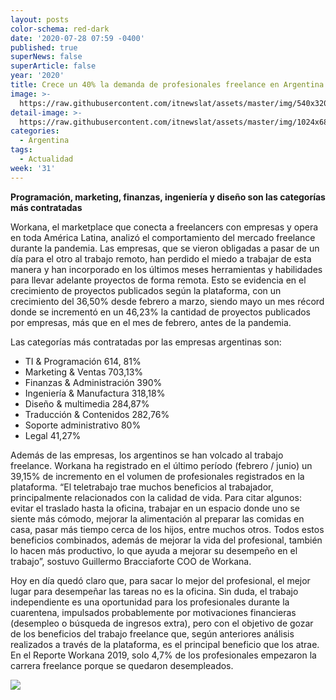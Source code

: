 ```yaml
---
layout: posts
color-schema: red-dark
date: '2020-07-28 07:59 -0400'
published: true
superNews: false
superArticle: false
year: '2020'
title: Crece un 40% la demanda de profesionales freelance en Argentina
image: >-
  https://raw.githubusercontent.com/itnewslat/assets/master/img/540x320/Guillermo-Bracciaforte-p.jpg
detail-image: >-
  https://raw.githubusercontent.com/itnewslat/assets/master/img/1024x680/Guillermo-Bracciaforte-g.jpg
categories:
  - Argentina
tags:
  - Actualidad
week: '31'
---
```

**Programación, marketing, finanzas, ingeniería y diseño  son las categorías más contratadas**

Workana, el marketplace que conecta a freelancers con empresas y opera en toda América Latina, analizó el comportamiento del mercado freelance durante la pandemia. Las empresas, que se vieron obligadas a pasar de un día para el otro al trabajo remoto, han perdido el miedo a trabajar de esta manera y han incorporado en los últimos meses herramientas y habilidades para llevar adelante proyectos de forma remota. Esto se evidencia en el crecimiento de proyectos publicados según la plataforma, con un crecimiento del 36,50% desde febrero a marzo, siendo mayo un mes récord donde se incrementó en un 46,23% la cantidad de proyectos publicados por empresas, más que en el mes de febrero, antes de la pandemia. 

Las categorías más contratadas por las empresas argentinas son:

- TI & Programación 614, 81%
- Marketing & Ventas 703,13%
- Finanzas & Administración 390%
- Ingeniería & Manufactura 318,18%
- Diseño & multimedia 284,87%
- Traducción & Contenidos 282,76%
- Soporte administrativo 80%
- Legal 41,27%

Además de las empresas, los argentinos se han volcado al trabajo freelance. Workana ha registrado en el último período (febrero / junio) un 39,15% de incremento en el volumen de profesionales registrados en la plataforma.  “El teletrabajo trae muchos beneficios al trabajador, principalmente relacionados con la calidad de vida. Para citar algunos: evitar el traslado hasta la oficina, trabajar en un espacio donde uno se siente más cómodo, mejorar la alimentación al preparar las comidas en casa, pasar más tiempo cerca de los hijos, entre muchos otros. Todos estos beneficios combinados, además de mejorar la vida del profesional, también lo hacen más productivo, lo que ayuda a mejorar su desempeño en el trabajo”, sostuvo Guillermo Bracciaforte COO de Workana. 

Hoy en día quedó claro que, para sacar lo mejor del profesional, el mejor lugar para desempeñar las tareas no es la oficina. Sin duda, el trabajo independiente es una oportunidad para los profesionales durante la cuarentena, impulsados probablemente por motivaciones financieras (desempleo o búsqueda de ingresos extra), pero con el objetivo de gozar de los beneficios del trabajo freelance que, según anteriores análisis realizados a través de la plataforma, es el principal beneficio que los atrae. En el Reporte Workana 2019, solo 4,7% de los profesionales empezaron la carrera freelance porque se quedaron desempleados. 
 

<img src="https://tracker.metricool.com/c3po.jpg?hash=56f88a41e39ab42c063cc51676587a04"/>